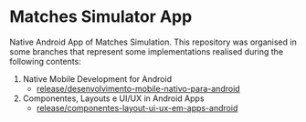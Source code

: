 # Matches Simulator App
Native Android App of Matches Simulation. This repository was organised in some branches that represent some implementations realised during the following contents:
1. Native Mobile Development for Android
    - [release/desenvolvimento-mobile-nativo-para-android](https://github.com/NikiReis/Matches_Simulator_App/tree/release/desenvolvimento-mobile-nativo-para-android)
2. Componentes, Layouts e UI/UX in Android Apps
    - [release/componentes-layout-ui-ux-em-apps-android](https://github.com/NikiReis/Matches_Simulator_App/tree/release/componentes-layout-ui-ux-em-apps-android)
